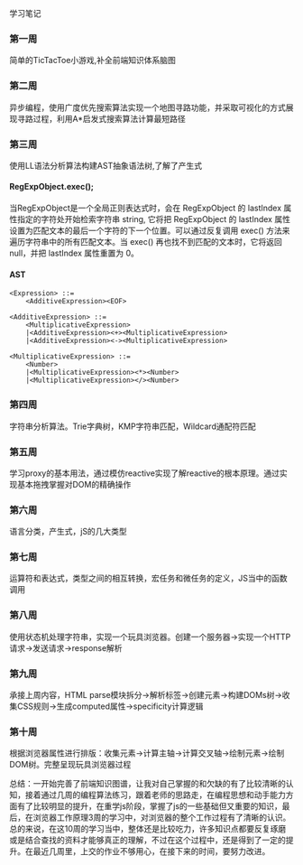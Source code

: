 学习笔记
### 第一周
简单的TicTacToe小游戏,补全前端知识体系脑图
### 第二周
异步编程，使用广度优先搜索算法实现一个地图寻路功能，并采取可视化的方式展现寻路过程，利用A*启发式搜索算法计算最短路径
### 第三周
使用LL语法分析算法构建AST抽象语法树,了解了产生式
#### RegExpObject.exec();
当RegExpObject是一个全局正则表达式时，会在 RegExpObject 的 lastIndex 属性指定的字符处开始检索字符串 string,
它将把 RegExpObject 的 lastIndex 属性设置为匹配文本的最后一个字符的下一个位置。可以通过反复调用 exec() 方法来遍历字符串中的所有匹配文本。当 exec() 再也找不到匹配的文本时，它将返回
  null，并把 lastIndex 属性重置为 0。
#### AST
```
<Expression> ::= 
    <AdditiveExpression><EOF>

<AdditiveExpression> ::= 
    <MultiplicativeExpression>
    |<AdditiveExpression><+><MultiplicativeExpression>
    |<AdditiveExpression><-><MultiplicativeExpression>

<MultiplicativeExpression> ::= 
    <Number>
    |<MultiplicativeExpression><*><Number>
    |<MultiplicativeExpression></><Number>

```
### 第四周
字符串分析算法。Trie字典树，KMP字符串匹配，Wildcard通配符匹配
### 第五周
学习proxy的基本用法，通过模仿reactive实现了解reactive的根本原理。通过实现基本拖拽掌握对DOM的精确操作
### 第六周
语言分类，产生式，jS的几大类型
### 第七周
运算符和表达式，类型之间的相互转换，宏任务和微任务的定义，JS当中的函数调用
### 第八周
使用状态机处理字符串，实现一个玩具浏览器。创建一个服务器→实现一个HTTP请求→发送请求→response解析
### 第九周
承接上周内容，HTML parse模块拆分→解析标签→创建元素→构建DOMs树→收集CSS规则→生成computed属性→specificity计算逻辑
### 第十周
根据浏览器属性进行排版：收集元素→计算主轴→计算交叉轴→绘制元素→绘制DOM树。完整呈现玩具浏览器过程

总结：一开始完善了前端知识图谱，让我对自己掌握的和欠缺的有了比较清晰的认知，接着通过几周的编程算法练习，跟着老师的思路走，在编程思想和动手能力方面有了比较明显的提升，在重学js阶段，掌握了js的一些基础但又重要的知识，最后，在浏览器工作原理3周的学习中，对浏览器的整个工作过程有了清晰的认识。总的来说，在这10周的学习当中，整体还是比较吃力，许多知识点都要反复琢磨或是结合查找的资料才能够真正的理解，不过在这个过程中，还是得到了一定的提升。在最近几周里，上交的作业不够用心，在接下来的时间，要努力改进。